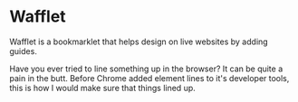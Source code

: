 # Wafflet

Wafflet is a bookmarklet that helps design on live websites by adding guides.

Have you ever tried to line something up in the browser? It can be quite a pain in the butt. Before Chrome added element lines to it's developer tools, this is how I would make sure that things lined up.
